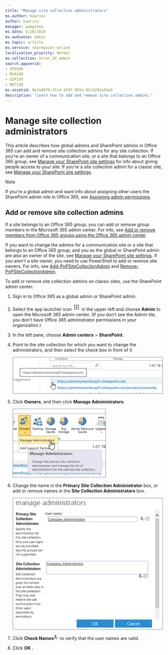 ```yaml
---
title: "Manage site collection administrators"
ms.author: kaarins
author: kaarins
manager: pamgreen
ms.date: 6/20/2018
ms.audience: Admin
ms.topic: article
ms.service: sharepoint-online
localization_priority: Normal
ms.collection: Strat_SP_admin
search.appverid:
- SPO160
- BSA160
- GSP150
- MET150
ms.assetid: 9a7e46f9-3fc4-4297-955a-82cb292a5be0
description: "Learn how to add and remove site collection admins."
---
```


# Manage site collection administrators

This article describes how global admins and SharePoint admins in Office 365 can add and remove site collection admins for any site collection. If you're an owner of a communication site, or a site that belongs to an Office 365 group, see [Manage your SharePoint site settings](https://support.office.com/article/8376034d-d0c7-446e-9178-6ab51c58df42#__BKMKMngSitePermissions) for info about giving people access to your site. If you're a site collection admin for a classic site, see [Manage your SharePoint site settings](https://support.office.com/article/8376034d-d0c7-446e-9178-6ab51c58df42#id0eaabaaa=server). 
  
> [!NOTE]
> If you're a global admin and want info about assigning other users the SharePoint admin role in Office 365, see [Assigning admin permissions](/office365/admin/add-users/assign-admin-roles?redirectSourcePath=%252fen-us%252farticle%252fassign-admin-roles-in-office-365-eac4d046-1afd-4f1a-85fc-8219c79e1504&view=o365-worldwide). 
  
## Add or remove site collection admins
<a name="__toc341786265"> </a>

If a site belongs to an Office 365 group, you can add or remove group members in the Microsoft 365 admin center. For info, see [Add or remove members from Office 365 groups using the Office 365 admin center](/office365/admin/create-groups/add-or-remove-members-from-groups?redirectSourcePath=%252farticle%252fe186d224-a324-4afa-8300-0e4fc0c3000a&view=o365-worldwide). 
  
If you want to change the admins for a communication site or a site that belongs to an Office 365 group, and you as the global or SharePoint admin are also an owner of the site, see [Manage your SharePoint site settings](https://support.office.com/article/8376034d-d0c7-446e-9178-6ab51c58df42#__BKMKMngSitePermissions). If you aren't a site owner, you need to use PowerShell to add or remove site owners. For info, see [Add-PnPSiteCollectionAdmin](https://go.microsoft.com/fwlink/?linkid=872301) and [Remove-PnPSiteCollectionAdmin](https://go.microsoft.com/fwlink/?linkid=872302).
  
To add or remove site collection admins on classic sites, use the SharePoint admin center:
  
1. Sign in to Office 365 as a global admin or SharePoint admin.
    
2. Select the app launcher icon ![The app launcher icon in Office 365](media/e5aee650-c566-4100-aaad-4cc2355d909f.png) in the upper-left and choose **Admin** to open the Microsoft 365 admin center. (If you don't see the Admin tile, you don't have Office 365 administrator permissions in your organization.) 
    
3. In the left pane, choose **Admin centers** \> **SharePoint**.
    
4. Point to the site collection for which you want to change the administrators, and then select the check box in front of it. 
    
    ![SPO Selecting a collection from within the site collection list](media/6e5db026-befa-46b7-9e05-77c022919c88.PNG)
  
5. Click **Owners**, and then click **Manage Administrators**.
    
    ![SPO Site administrator owners button with Manage Administrators highlighted.](media/45326c50-d66f-44e7-b5f3-65ff85ca18f7.png)
  
6. Change the name in the **Primary Site Collection Administrator** box, or add or remove names in the **Site Collection Administrators** box. 
    
    ![Site administrator dialog box.](media/488ca762-cbe2-458c-8e21-7f640471a565.PNG)
  
7. Click **Check Names**![Check Names button](media/bfa3e094-27e7-4ded-b5b9-de97518f6375.png) to verify that the user names are valid. 
    
8. Click **OK** **.**
    


